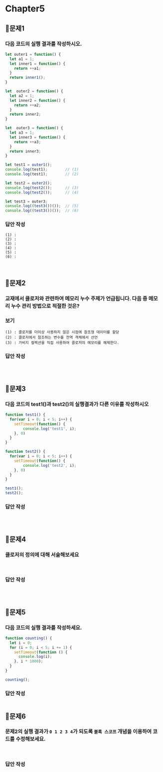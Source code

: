 # Chapter5

## 📌문제1
### 다음 코드의 실행 결과를 작성하시오.
```js
let outer1 = function() {
  let a1 = 1;
  let inner1 = function() {
    return ++a1;
  }
  return inner1();
}

let  outer2 = function() {
  let a2 = 1;
  let inner2 = function() {
    return ++a2;
  }
  return inner2;
}

let  outer3 = function() {
  let a3 = 1;
  let inner3 = function() {
    return ++a3;
  }
  return inner3;
}

let test1 = outer1();
console.log(test1);        // (1)
console.log(test1);        // (2)

let test2 = outer2();
console.log(test2());      // (3)
console.log(test2());      // (4)

let test3 = outer3;
console.log((test3())());  // (5)
console.log((test3())());  // (6)
```
### 답안 작성
```
(1) : 
(2) : 
(3) : 
(4) : 
(5) : 
(6) : 
```

<br> 

## 📌문제2
### 교재에서 클로저와 관련하여 메모리 누수 주제가 언급됩니다. 다음 중 메모리 누수 관리 방법으로 적절한 것은?
### 보기
```
(1) : 클로저를 더이상 사용하지 않은 시점에 참조형 데이터를 할당
(2) : 클로저에서 참조하는 변수를 전역 객체에서 선언
(3) : 가비지 컬렉션을 직접 사용하여 클로저의 메모리를 해제한다.
```
### 답안 작성
```

```

<br> 

## 📌문제3
### 다음 코드의 test1()과 test2()의 실행결과가 다른 이유를 작성하시오
```js
function test1() {
  for(var i = 0; i < 5; i++) {
    setTimeout(function() {
        console.log('test1', i);
    }, 0)
  }
}

function test2() {
  for(var i = 0; i < 5; i++) {
    setTimeout(function() {
        console.log('test2', i);
    }, 0)
  }
}

test1();
test2();
```
### 답안 작성
```

```
<br>

## 📌문제4

### 클로저의 정의에 대해 서술해보세요

<br>

### 답안 작성

```

```

<br>

## 📌문제5

### 다음 코드의 실행 결과를 작성하세요.

```js
function counting() {
  let i = 0;
  for (i = 0; i < 5; i += 1) {
    setTimeout(function () {
      console.log(i);
    }, i * 1000);
  }
}

counting();
```

### 답안 작성

```

```


## 📌문제6

### 문제2의 실행 결과가 `0 1 2 3 4`가 되도록 `블록 스코프` 개념을 이용하여 코드를 수정해보세요.

<br>

### 답안 작성

```js

```

<br>
